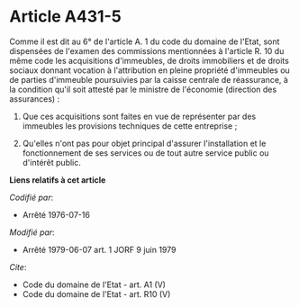 # Article A431-5

Comme il est dit au 6° de l'article A. 1 du code du domaine de l'Etat, sont dispensées de l'examen des commissions
mentionnées à l'article R. 10 du même code les acquisitions d'immeubles, de droits immobiliers et de droits sociaux donnant
vocation à l'attribution en pleine propriété d'immeubles ou de parties d'immeuble poursuivies par la caisse centrale de
réassurance, à la condition qu'il soit attesté par le ministre de l'économie (direction des assurances) :

1. Que ces acquisitions sont faites en vue de représenter par des immeubles les provisions techniques de cette entreprise ;

2. Qu'elles n'ont pas pour objet principal d'assurer l'installation et le fonctionnement de ses services ou de tout autre
service public ou d'intérêt public.

**Liens relatifs à cet article**

_Codifié par_:

  - Arrêté 1976-07-16

_Modifié par_:

  - Arrêté 1979-06-07 art. 1 JORF 9 juin 1979

_Cite_:

  - Code du domaine de l'Etat - art. A1 (V)
  - Code du domaine de l'Etat - art. R10 (V)
